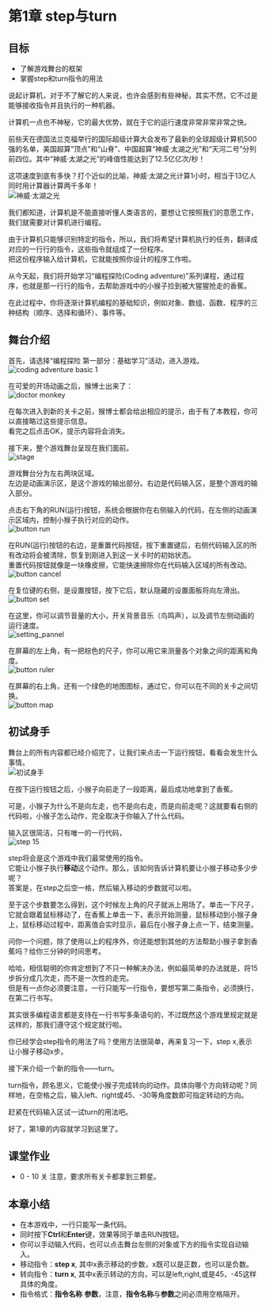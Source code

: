 # 第1章 step与turn
## 目标 ##
* 了解游戏舞台的框架
* 掌握step和turn指令的用法

说起计算机，对于不了解它的人来说，也许会感到有些神秘，其实不然，它不过是能够接收指令并且执行的一种机器。<br>

计算机一点也不神秘，它的最大优势，就在于它的运行速度非常非常非常之快。<br>

前些天在德国法兰克福举行的国际超级计算大会发布了最新的全球超级计算机500强的名单，美国超算“顶点”和“山脊”、中国超算“神威·太湖之光”和“天河二号”分列前四位。其中“神威·太湖之光”的峰值性能达到了12.5亿亿次/秒！

这项速度到底有多快？打个近似的比喻，神威·太湖之光计算1小时，相当于13亿人同时用计算器计算两千多年！<br>
![神威·太湖之光](https://github.com/icuic/cm/raw/master/image/1_step_turn/sunway.jpg "神威·太湖之光")

我们都知道，计算机是不能直接听懂人类语言的，要想让它按照我们的意愿工作，我们就需要对计算机进行编程。<br>

由于计算机只能够识别特定的指令，所以，我们将希望计算机执行的任务，翻译成对应的一行行的指令，这些指令就组成了一份程序。<br>
把这份程序输入给计算机，它就能按照你设计的程序工作啦。<br>

从今天起，我们将开始学习“编程探险(Coding adventure)”系列课程，通过程序，也就是那一行行的指令，去帮助游戏中的小猴子捡到被大猩猩抢走的香蕉。<br>

在此过程中，你将逐渐计算机编程的基础知识，例如对象、数组、函数、程序的三种结构（顺序、选择和循环）、事件等。<br>

## 舞台介绍 ##
首先，请选择“编程探险 第一部分：基础学习”活动，进入游戏。<br>
![coding adventure basic 1](https://github.com/icuic/cm/raw/master/image/0_need_to_know/course_coding_adventure_basic_1.png "编程探险 第一部分：基础学习")

在可爱的开场动画之后，猴博士出来了：<br>
![doctor monkey](https://github.com/icuic/cm/raw/master/image/1_step_turn/2019-06-19_21-15-01.png "猴博士")

在每次进入到新的关卡之前，猴博士都会给出相应的提示，由于有了本教程，你可以直接略过这些提示信息。<br>
看完之后点击OK，提示内容将会消失。<br>

接下来，整个游戏舞台呈现在我们面前。<br>
![stage](https://github.com/icuic/cm/raw/master/image/1_step_turn/stage.png "舞台")

游戏舞台分为左右两块区域。<br>
左边是动画演示区，是这个游戏的输出部分。右边是代码输入区，是整个游戏的输入部分。<br>

点击右下角的RUN(运行)按钮，系统会根据你在右侧输入的代码，在左侧的动画演示区域内，控制小猴子执行对应的动作。<br>
![button run](https://github.com/icuic/cm/raw/master/image/1_step_turn/button_run.png "运行按钮")

在RUN(运行)按钮的右边，是重置代码按钮，按下重置键后，右侧代码输入区的所有改动将会被清除，恢复到刚进入到这一关卡时的初始状态。<br>
重置代码按钮就像是一块橡皮擦，它能快速擦除你在代码输入区域的所有改动。<br>
![button cancel](https://github.com/icuic/cm/raw/master/image/1_step_turn/button_cancel.png "重置代码按钮")

在复位键的右侧，是设置按钮，按下它后，默认隐藏的设置面板将向左滑出。<br>
![button set](https://github.com/icuic/cm/raw/master/image/1_step_turn/button_set.png "设置按钮")

在这里，你可以调节音量的大小，开关背景音乐（鸟鸣声），以及调节左侧动画的运行速度。<br>
![setting_pannel](https://github.com/icuic/cm/raw/master/image/1_step_turn/setting_panel.png "设置面板")

在屏幕的左上角，有一把棕色的尺子，你可以用它来测量各个对象之间的距离和角度。<br>
![button ruler](https://github.com/icuic/cm/raw/master/image/1_step_turn/button_ruler.png "米尺")

在屏幕的右上角，还有一个绿色的地图图标，通过它，你可以在不同的关卡之间切换。<br>
![button map](https://github.com/icuic/cm/raw/master/image/1_step_turn/btn_map.png "切换关卡")

## 初试身手 ##
舞台上的所有内容都已经介绍完了，让我们来点击一下运行按钮，看看会发生什么事情。<br>
![初试身手](https://github.com/icuic/cm/raw/master/image/1_step_turn/congratulation.gif "初试身手")

在按下运行按钮之后，小猴子向前走了一段距离，最后成功地拿到了香蕉。<br>

可是，小猴子为什么不是向左走，也不是向右走，而是向前走呢？这就要看右侧的代码啦，小猴子怎么动作，完全取决于你输入了什么代码。<br>

输入区很简洁，只有唯一的一行代码，<br>
![step 15](https://github.com/icuic/cm/raw/master/image/1_step_turn/step_15.png "编程第一步")

step将会是这个游戏中我们最常使用的指令。<br>
它能让小猴子执行**移动**这个动作。那么，该如何告诉计算机要让小猴子移动多少步呢？<br>
答案是，在step之后空一格，然后输入移动的步数就可以啦。<br>

至于这个步数要怎么得到，这个时候左上角的尺子就派上用场了。单击一下尺子，它就会跟着鼠标移动了，在香蕉上单击一下，表示开始测量，鼠标移动到小猴子身上，鼠标移动过程中，距离值会实时显示，最后在小猴子身上点一下，结束测量。<br>

问你一个问题，除了使用以上的程序外，你还能想到其他的方法帮助小猴子拿到香蕉吗？给你三分钟的时间思考。<br>

哈哈，相信聪明的你肯定想到了不只一种解决办法，例如最简单的办法就是，将15步拆分成几次走，而不是一次性的走完。<br>
但是有一点你必须要注意，一行只能写一行指令，要想写第二条指令，必须换行，在第二行书写。<br>

其实很多编程语言都是支持在一行书写多条语句的，不过既然这个游戏里规定就是这样的，那我们遵守这个规定就行啦。<br>

你已经学会step指令的用法了吗？使用方法很简单，再来复习一下，step x,表示让小猴子移动x步。

接下来介绍一个新的指令——turn。<br>

turn指令，顾名思义，它能使小猴子完成转向的动作。具体向哪个方向转动呢？同样地，在空格之后，输入left、right或45、-30等角度数即可指定转动的方向。<br>

赶紧在代码输入区试一试turn的用法吧。

好了，第1章的内容就学习到这里了。

## 课堂作业 ##
* 0 - 10 关
注意，要求所有关卡都拿到三颗星。

## 本章小结 ##
* 在本游戏中，一行只能写一条代码。
* 同时按下**Ctrl**和**Enter**键，效果等同于单击RUN按钮。
* 你可以手动输入代码，也可以点击舞台左侧的对象或下方的指令实现自动输入。
* 移动指令：**step x**, 其中x表示移动的步数，x既可以是正数，也可以是负数。
* 转向指令：**turn x**, 其中x表示转动的方向，可以是left,right,或是45，-45这样具体的角度。
* 指令格式：**指令名称** **参数**，注意，**指令名称**与**参数**之间必须用空格隔开。
